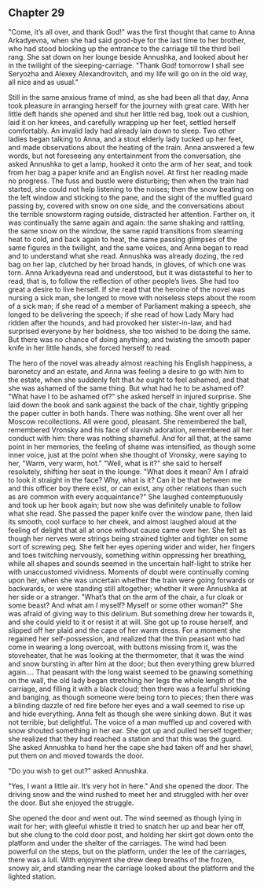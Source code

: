 ## Chapter 29


"Come, it’s all over, and thank God!" was the first thought that came to
Anna Arkadyevna, when she had said good-bye for the last time to her
brother, who had stood blocking up the entrance to the carriage till the
third bell rang. She sat down on her lounge beside Annushka, and looked
about her in the twilight of the sleeping-carriage. "Thank God! tomorrow
I shall see Seryozha and Alexey Alexandrovitch, and my life will go on
in the old way, all nice and as usual."

Still in the same anxious frame of mind, as she had been all that day,
Anna took pleasure in arranging herself for the journey with great care.
With her little deft hands she opened and shut her little red bag, took
out a cushion, laid it on her knees, and carefully wrapping up her feet,
settled herself comfortably. An invalid lady had already lain down to
sleep. Two other ladies began talking to Anna, and a stout elderly lady
tucked up her feet, and made observations about the heating of the
train. Anna answered a few words, but not foreseeing any entertainment
from the conversation, she asked Annushka to get a lamp, hooked it onto
the arm of her seat, and took from her bag a paper knife and an English
novel. At first her reading made no progress. The fuss and bustle were
disturbing; then when the train had started, she could not help
listening to the noises; then the snow beating on the left window and
sticking to the pane, and the sight of the muffled guard passing by,
covered with snow on one side, and the conversations about the terrible
snowstorm raging outside, distracted her attention. Farther on, it was
continually the same again and again: the same shaking and rattling, the
same snow on the window, the same rapid transitions from steaming heat
to cold, and back again to heat, the same passing glimpses of the same
figures in the twilight, and the same voices, and Anna began to read and
to understand what she read. Annushka was already dozing, the red bag on
her lap, clutched by her broad hands, in gloves, of which one was torn.
Anna Arkadyevna read and understood, but it was distasteful to her to
read, that is, to follow the reflection of other people’s lives. She had
too great a desire to live herself. If she read that the heroine of the
novel was nursing a sick man, she longed to move with noiseless steps
about the room of a sick man; if she read of a member of Parliament
making a speech, she longed to be delivering the speech; if she read of
how Lady Mary had ridden after the hounds, and had provoked her
sister-in-law, and had surprised everyone by her boldness, she too
wished to be doing the same. But there was no chance of doing anything;
and twisting the smooth paper knife in her little hands, she forced
herself to read.

The hero of the novel was already almost reaching his English happiness,
a baronetcy and an estate, and Anna was feeling a desire to go with him
to the estate, when she suddenly felt that _he_ ought to feel ashamed,
and that she was ashamed of the same thing. But what had he to be
ashamed of? "What have I to be ashamed of?" she asked herself in injured
surprise. She laid down the book and sank against the back of the chair,
tightly gripping the paper cutter in both hands. There was nothing. She
went over all her Moscow recollections. All were good, pleasant. She
remembered the ball, remembered Vronsky and his face of slavish
adoration, remembered all her conduct with him: there was nothing
shameful. And for all that, at the same point in her memories, the
feeling of shame was intensified, as though some inner voice, just at
the point when she thought of Vronsky, were saying to her, "Warm, very
warm, hot." "Well, what is it?" she said to herself resolutely, shifting
her seat in the lounge. "What does it mean? Am I afraid to look it
straight in the face? Why, what is it? Can it be that between me and
this officer boy there exist, or can exist, any other relations than
such as are common with every acquaintance?" She laughed contemptuously
and took up her book again; but now she was definitely unable to follow
what she read. She passed the paper knife over the window pane, then
laid its smooth, cool surface to her cheek, and almost laughed aloud at
the feeling of delight that all at once without cause came over her. She
felt as though her nerves were strings being strained tighter and
tighter on some sort of screwing peg. She felt her eyes opening wider
and wider, her fingers and toes twitching nervously, something within
oppressing her breathing, while all shapes and sounds seemed in the
uncertain half-light to strike her with unaccustomed vividness. Moments
of doubt were continually coming upon her, when she was uncertain
whether the train were going forwards or backwards, or were standing
still altogether; whether it were Annushka at her side or a stranger.
"What’s that on the arm of the chair, a fur cloak or some beast? And
what am I myself? Myself or some other woman?" She was afraid of giving
way to this delirium. But something drew her towards it, and she could
yield to it or resist it at will. She got up to rouse herself, and
slipped off her plaid and the cape of her warm dress. For a moment she
regained her self-possession, and realized that the thin peasant who had
come in wearing a long overcoat, with buttons missing from it, was the
stoveheater, that he was looking at the thermometer, that it was the
wind and snow bursting in after him at the door; but then everything
grew blurred again.... That peasant with the long waist seemed to be
gnawing something on the wall, the old lady began stretching her legs
the whole length of the carriage, and filling it with a black cloud;
then there was a fearful shrieking and banging, as though someone were
being torn to pieces; then there was a blinding dazzle of red fire
before her eyes and a wall seemed to rise up and hide everything. Anna
felt as though she were sinking down. But it was not terrible, but
delightful. The voice of a man muffled up and covered with snow shouted
something in her ear. She got up and pulled herself together; she
realized that they had reached a station and that this was the guard.
She asked Annushka to hand her the cape she had taken off and her shawl,
put them on and moved towards the door.

"Do you wish to get out?" asked Annushka.

"Yes, I want a little air. It’s very hot in here." And she opened the
door. The driving snow and the wind rushed to meet her and struggled
with her over the door. But she enjoyed the struggle.

She opened the door and went out. The wind seemed as though lying in
wait for her; with gleeful whistle it tried to snatch her up and bear
her off, but she clung to the cold door post, and holding her skirt got
down onto the platform and under the shelter of the carriages. The wind
had been powerful on the steps, but on the platform, under the lee of
the carriages, there was a lull. With enjoyment she drew deep breaths of
the frozen, snowy air, and standing near the carriage looked about the
platform and the lighted station.



